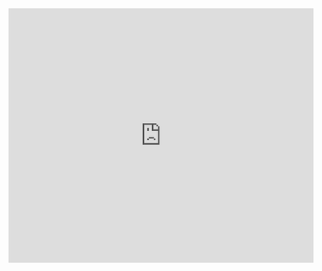<iframe src="https://old.changelly.com/widget/v1?auth=email&from=ETH&to=BTC&merchant_id=htxod42fg11hp7i3&address=38qgPtCgvf3tgao9wnKwEFxR6JVknq5Q2L&amount=1&ref_id=htxod42fg11hp7i3&color=53cea5" width="600" height="500" class="changelly" scrolling="no" style="overflow-y: hidden; border: none" > Can't load widget </iframe>

<script type="text/javascript" src="https://coinmarketdaddy.com/currency.js"></script><div class="coinmarketdaddy-currency-widget" data-currencyid="1" data-base="USD" data-rating="true" data-ticker="true" data-rank="true" data-marketcap="true" data-volume="true" data-supply="true" data-mode="dark"></div>
